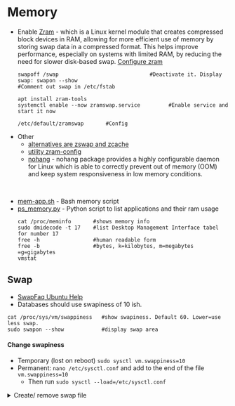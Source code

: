 # Memory

- Enable [Zram](https://fosspost.org/enable-zram-on-linux-better-system-performance/) - which is a Linux kernel module that creates compressed block devices in RAM, allowing for more efficient use of memory by storing swap data in a compressed format. This helps improve performance, especially on systems with limited RAM, by reducing the need for slower disk-based swap. [Configure zram ](https://github.com/iver0/configure-zram)
    ````shell
    swapoff /swap                             #Deactivate it. Display swap: swapon --show
    #Comment out swap in /etc/fstab
    
    apt install zram-tools
    systemctl enable --now zramswap.service         #Enable service and start it now
    
    /etc/default/zramswap       #Config
    ````
- Other
  - [alternatives are zswap and zcache](https://www.baeldung.com/linux/zram-zswap-zcache-comparison)
  - [utility zram-config ](https://github.com/ecdye/zram-config)
  - [nohang](https://github.com/hakavlad/nohang) - nohang package provides a highly configurable daemon for Linux which is able to correctly prevent out of memory (OOM) and keep system responsiveness in low memory conditions.

<br>

- [mem-app.sh](https://github.com/Am0rphous/Bash/blob/master/Memory/mem-app.sh) - Bash memory script
- [ps_memory.py](https://github.com/Am0rphous/Python/blob/main/Memory/ps_mem.py) - Python script to list applications and their ram usage
  ````shell
  cat /proc/meminfo       #shows memory info
  sudo dmidecode -t 17    #list Desktop Management Interface tabel for number 17
  free -h                 #human readable form
  free -b                 #bytes, k=kilobytes, m=megabytes =g=gigabytes
  vmstat
  ````


## Swap
- [SwapFaq Ubuntu Help](https://help.ubuntu.com/community/SwapFaq)
- Databases should use swapiness of 10 ish.
````shell
cat /proc/sys/vm/swappiness   #show swapiness. Default 60. Lower=use less swap.
sudo swapon --show            #display swap area
````
#### Change swapiness
- Temporary (lost on reboot) `sudo sysctl vm.swappiness=10`
- Permanent: `nano /etc/sysctl.conf` and add to the end of the file `vm.swappiness=10`
  - Then run `sudo sysctl --load=/etc/sysctl.conf`

<details> <summary>Create/ remove swap file</summary><br>
  
  #### To create it
  - [Hibernate and resume from a swap file (Ubuntu forum)](https://askubuntu.com/questions/6769/hibernate-and-resume-from-a-swap-file)
````shell
sudo fallocate -l 1G /swapfile   #creates 1 GB swapfile
sudo chown root:root /swapfile   #change owner if not running as root already
sudo chmod 600 /swapfile         #make it readable only for root
sudo mkswap /swapfile            #sets up swap area
sudo swapon /swapfile            #enable swap on this file
sudo findmnt -no UUID -T /swapfile\n              #find UUID
sudo nano /etc/initramfs-tools/conf.d/resume      #add "RESUME=UUID=bla-bla-uid"
````
- Add to /etc/fstab `/swapfile    none    swap    sw    0   0`
- Or use the UUID in /etc/fstab `UUID=blabla-uid-here  none swap sw 0 0`
- Might need to add `resume=UUID=blabla-uid-here` into `/etc/default/grub` in `GRUB_CMDLINE_LINUX_DEFAULT` and run `sudo update-grub`

  #### Disable and remove a swap file
````shell
sudo swapoff -a -v                       #disable and be verbose
sudo rm /swapfile                        #removes the swapfile
sudo sed -i '/\/swapfile/d' /etc/fstab   #deletes the line "/swapfile" in fstab
````

</details>


